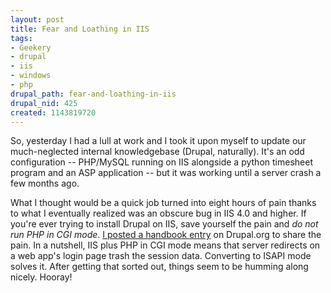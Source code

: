```yaml
--- 
layout: post
title: Fear and Loathing in IIS
tags: 
- Geekery
- drupal
- iis
- windows
- php
drupal_path: fear-and-loathing-in-iis
drupal_nid: 425
created: 1143819720
---
```

So, yesterday I had a lull at work and I took it upon myself to update our much-neglected internal knowledgebase (Drupal, naturally). It's an odd configuration -- PHP/MySQL running on IIS alongside a python timesheet program and an ASP application -- but it was working until a server crash a few months ago.

What I thought would be a quick job turned into eight hours of pain thanks to what I eventually realized was an obscure bug in IIS 4.0 and higher. If you're ever trying to install Drupal on IIS, save yourself the pain and <i>do not run PHP in CGI mode</i>. <a href="http://drupal.org/node/56654">I posted a handbook entry</a> on Drupal.org to share the pain. In a nutshell, IIS plus PHP in CGI mode means that server redirects on a web app's login page trash the session data. Converting to ISAPI mode solves it. After getting that sorted out, things seem to be humming along nicely. Hooray!
